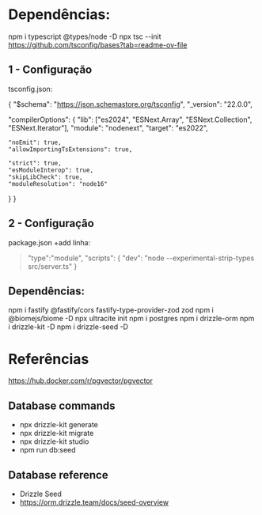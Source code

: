 # Dependências: 

npm i typescript @types/node -D
npx tsc --init
https://github.com/tsconfig/bases?tab=readme-ov-file


## 1 - Configuração

tsconfig.json:

{
  "$schema": "https://json.schemastore.org/tsconfig",
  "_version": "22.0.0",

  "compilerOptions": {
    "lib": ["es2024", "ESNext.Array", "ESNext.Collection", "ESNext.Iterator"],
    "module": "nodenext",
    "target": "es2022",

    "noEmit": true,
    "allowImportingTsExtensions": true,

    "strict": true,
    "esModuleInterop": true,
    "skipLibCheck": true,
    "moduleResolution": "node16"
  }
}

## 2 - Configuração

package.json
+add linha: 

>"type":"module",
> "scripts": {
>    "dev": "node --experimental-strip-types src/server.ts"
>  }


## Dependências:

npm i fastify @fastify/cors fastify-type-provider-zod zod
npm i @biomejs/biome -D
npx ultracite init
npm i postgres
npm i drizzle-orm
npm i drizzle-kit -D
npm i drizzle-seed -D

# Referências
https://hub.docker.com/r/pgvector/pgvector


## Database commands 

- npx drizzle-kit generate
- npx drizzle-kit migrate
- npx drizzle-kit studio
- npm run db:seed


## Database reference

- Drizzle Seed 
- https://orm.drizzle.team/docs/seed-overview